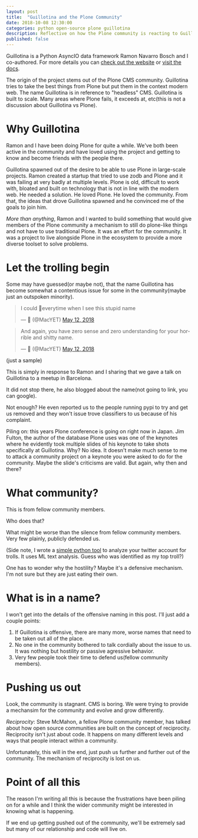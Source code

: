 ```yaml
---
layout: post
title:  "Guillotina and the Plone Community"
date: 2018-10-08 12:30:00
categories: python open-source plone guillotina
description: Reflective on how the Plone community is reacting to Guillotina
published: false
---
```


Guillotina is a Python AsyncIO data framework Ramon Navarro Bosch and I
co-authored. For more details you can [check out the website](https://guillotina.io/)
or [visit the docs](https://readthedocs.org/projects/guillotina/).

The origin of the project stems out of the Plone CMS community. Guillotina tries
to take the best things from Plone but put them in the context modern web. The name
Guillotina is in reference to "headless" CMS. Guillotina is built to scale. Many
areas where Plone fails, it exceeds at, etc(this is not a discussion about
Guillotina vs Plone).


# Why Guillotina

Ramon and I have been doing Plone for quite a while. We've both been active in the
community and have loved using the project and getting to know and become friends
with the people there.

Guillotina spawned out of the desire to be able to use Plone in large-scale projects.
Ramon created a startup that tried to use zodb and Plone and it was failing at
very badly at multiple levels. Plone is old, difficult to work with, bloated and built
on technology that is not in line with the modern web. He needed a solution. He loved Plone. He loved the community. From that, the ideas that drove Guillotina spawned and he convinced
me of the goals to join him.

*More than anything*, Ramon and I wanted to build something that would give members
of the Plone community a mechanism to still do plone-like things and not have
to use traditional Plone. It was an effort for the community. It was a project
to live alongside Plone in the ecosystem to provide a more diverse toolset to
solve problems.


# Let the trolling begin

Some may have guessed(or maybe not), that the name Guillotina has become
somewhat a contentious issue for some in the community(maybe just an outspoken minority).

<blockquote class="twitter-tweet" data-conversation="none" data-lang="en"><p lang="en" dir="ltr">I could 🤮everytime when I see this stupid name</p>&mdash; 🦘 (@MacYET) <a href="https://twitter.com/MacYET/status/995333886065422336?ref_src=twsrc%5Etfw">May 12, 2018</a></blockquote>
<script async src="https://platform.twitter.com/widgets.js" charset="utf-8"></script>

<blockquote class="twitter-tweet" data-conversation="none" data-lang="en"><p lang="en" dir="ltr">And again, you have zero sense and zero understanding for your horrible and shitty name.</p>&mdash; 🦘 (@MacYET) <a href="https://twitter.com/MacYET/status/995382929130958850?ref_src=twsrc%5Etfw">May 12, 2018</a></blockquote>
<script async src="https://platform.twitter.com/widgets.js" charset="utf-8"></script>

(just a sample)

This is simply in response to Ramon and I sharing that we gave a talk on Guillotina
to a meetup in Barcelona.

It did not stop there, he also blogged about the name(not going to link, you can google).

Not enough? He even reported us to the people running pypi to try and get us removed
and they won't issue trove classifiers to us because of his complaint.

Piling on: this years Plone conference is going on right now in Japan. Jim Fulton,
the author of the database Plone uses was one of the keynotes where he evidently
took multiple slides of his keynote to take shots specifically at Guillotina.
Why? No idea. It doesn't make much sense to me to attack a community project
on a keynote you were asked to do for the community. Maybe the slide's criticisms
are valid. But again, why then and there?


# What community?

This is from fellow community members.

Who does that?

What might be worse than the silence from fellow community members.
Very few plainly, publicly defended us.

(Side note, I wrote a [simple python tool](https://github.com/vangheem/twitter-analyzer)
to analyze your twitter account for trolls. It uses ML text analysis. Guess who
was identified as my top troll?)

One has to wonder why the hostility? Maybe it's a defensive mechanism. I'm not sure
but they are just eating their own.


# What is in a name?

I won't get into the details of the offensive naming in this post. I'll just add
a couple points:

1. If Guillotina is offensive, there are many more, worse names that need to be taken out all of the place.
2. No one in the community bothered to talk cordially about the issue to us. It was nothing but
hostility or passive agressive behavior.
3. Very few people took their time to defend us(fellow community members).


# Pushing us out

Look, the community is stagnant. CMS is boring. We were trying to provide a mechansim
for the community and evolve and grow differently.

*Reciprocity*: Steve McMahon, a fellow Plone community member, has talked about how open
source communities are built on the concept of reciprocity. Reciprocity isn't just
about code. It happens on many different levels and ways that people interact within
a community.

Unfortunately, this will in the end, just push us further and further out of the
community. The mechanism of reciprocity is lost on us.


# Point of all this

The reason I'm writing all this is because the frustrations have been piling
on for a while and I think the wider community might be interested in knowing
what is happening.

If we end up getting pushed out of the community, we'll be extremely sad but many
of our relationship and code will live on.